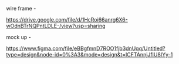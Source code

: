 wire frame -

https://drive.google.com/file/d/1HcRoi66anrg6X6-wOdnBTrNQPntLDLE-/view?usp=sharing


mock up -

https://www.figma.com/file/eBBgfmnD7ROO1fjb3dnUqq/Untitled?type=design&node-id=0%3A3&mode=design&t=ICFTAnnjJfIU8IYy-1